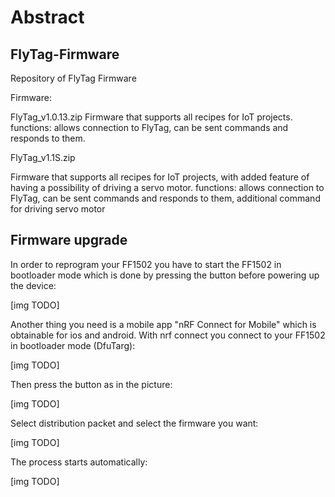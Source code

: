 
# Abstract

## FlyTag-Firmware

Repository of FlyTag Firmware

Firmware:

FlyTag_v1.0.13.zip
Firmware that supports all recipes for IoT projects.
functions:
	allows connection to FlyTag,
	can be sent commands and responds to them.

FlyTag_v1.1S.zip

Firmware that supports all recipes for IoT projects,
with added feature of having a possibility of driving a servo motor.
functions:
	allows connection to FlyTag,
	can be sent commands and responds to them,
	additional command for driving servo motor


## Firmware upgrade

In order to reprogram your FF1502 you have to start the FF1502 in bootloader mode which is done by pressing the button before powering up the device:

[img TODO]

Another thing you need is a mobile app "nRF Connect for Mobile" which is obtainable for ios and android. With nrf connect you connect to your FF1502 in bootloader mode (DfuTarg):

[img TODO]

Then press the button as in the picture:

[img TODO]

Select distribution packet and select the firmware you want:

[img TODO]


The process starts automatically:

[img TODO]






